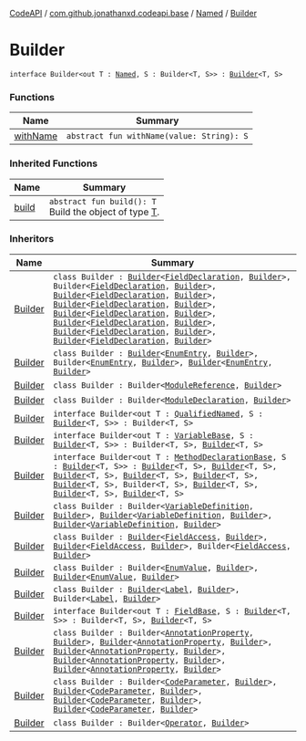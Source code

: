 [CodeAPI](../../../index.md) / [com.github.jonathanxd.codeapi.base](../../index.md) / [Named](../index.md) / [Builder](.)

# Builder

`interface Builder<out T : `[`Named`](../index.md)`, S : Builder<T, S>> : `[`Builder`](../../../com.github.jonathanxd.codeapi.builder/-builder/index.md)`<T, S>`

### Functions

| Name | Summary |
|---|---|
| [withName](with-name.md) | `abstract fun withName(value: String): S` |

### Inherited Functions

| Name | Summary |
|---|---|
| [build](../../../com.github.jonathanxd.codeapi.builder/-builder/build.md) | `abstract fun build(): T`<br>Build the object of type [T](#). |

### Inheritors

| Name | Summary |
|---|---|
| [Builder](../../-field-declaration/-builder/index.md) | `class Builder : `[`Builder`](../../-field-base/-builder/index.md)`<`[`FieldDeclaration`](../../-field-declaration/index.md)`, `[`Builder`](../../-field-declaration/-builder/index.md)`>, Builder<`[`FieldDeclaration`](../../-field-declaration/index.md)`, `[`Builder`](../../-field-declaration/-builder/index.md)`>, `[`Builder`](../../-typed/-builder/index.md)`<`[`FieldDeclaration`](../../-field-declaration/index.md)`, `[`Builder`](../../-field-declaration/-builder/index.md)`>, `[`Builder`](../../-value-holder/-builder/index.md)`<`[`FieldDeclaration`](../../-field-declaration/index.md)`, `[`Builder`](../../-field-declaration/-builder/index.md)`>, `[`Builder`](../../-modifiers-holder/-builder/index.md)`<`[`FieldDeclaration`](../../-field-declaration/index.md)`, `[`Builder`](../../-field-declaration/-builder/index.md)`>, `[`Builder`](../../-annotable/-builder/index.md)`<`[`FieldDeclaration`](../../-field-declaration/index.md)`, `[`Builder`](../../-field-declaration/-builder/index.md)`>, `[`Builder`](../../../com.github.jonathanxd.codeapi.base.comment/-comment-holder/-builder/index.md)`<`[`FieldDeclaration`](../../-field-declaration/index.md)`, `[`Builder`](../../-field-declaration/-builder/index.md)`>, `[`Builder`](../../-inner-types-holder/-builder/index.md)`<`[`FieldDeclaration`](../../-field-declaration/index.md)`, `[`Builder`](../../-field-declaration/-builder/index.md)`>` |
| [Builder](../../-enum-entry/-builder/index.md) | `class Builder : `[`Builder`](../../-argument-holder/-builder/index.md)`<`[`EnumEntry`](../../-enum-entry/index.md)`, `[`Builder`](../../-enum-entry/-builder/index.md)`>, Builder<`[`EnumEntry`](../../-enum-entry/index.md)`, `[`Builder`](../../-enum-entry/-builder/index.md)`>, `[`Builder`](../../-elements-holder/-builder/index.md)`<`[`EnumEntry`](../../-enum-entry/index.md)`, `[`Builder`](../../-enum-entry/-builder/index.md)`>` |
| [Builder](../../-module-reference/-builder/index.md) | `class Builder : Builder<`[`ModuleReference`](../../-module-reference/index.md)`, `[`Builder`](../../-module-reference/-builder/index.md)`>` |
| [Builder](../../-module-declaration/-builder/index.md) | `class Builder : Builder<`[`ModuleDeclaration`](../../-module-declaration/index.md)`, `[`Builder`](../../-module-declaration/-builder/index.md)`>` |
| [Builder](../../-qualified-named/-builder/index.md) | `interface Builder<out T : `[`QualifiedNamed`](../../-qualified-named/index.md)`, S : `[`Builder`](../../-qualified-named/-builder/index.md)`<T, S>> : Builder<T, S>` |
| [Builder](../../-variable-base/-builder/index.md) | `interface Builder<out T : `[`VariableBase`](../../-variable-base/index.md)`, S : `[`Builder`](../../-variable-base/-builder/index.md)`<T, S>> : Builder<T, S>, `[`Builder`](../../-typed/-builder/index.md)`<T, S>` |
| [Builder](../../-method-declaration-base/-builder/index.md) | `interface Builder<out T : `[`MethodDeclarationBase`](../../-method-declaration-base/index.md)`, S : `[`Builder`](../../-method-declaration-base/-builder/index.md)`<T, S>> : `[`Builder`](../../-body-holder/-builder/index.md)`<T, S>, `[`Builder`](../../-modifiers-holder/-builder/index.md)`<T, S>, `[`Builder`](../../-return-type-holder/-builder/index.md)`<T, S>, `[`Builder`](../../-parameters-holder/-builder/index.md)`<T, S>, `[`Builder`](../../-generic-signature-holder/-builder/index.md)`<T, S>, `[`Builder`](../../-annotable/-builder/index.md)`<T, S>, Builder<T, S>, `[`Builder`](../../-typed/-builder/index.md)`<T, S>, `[`Builder`](../../../com.github.jonathanxd.codeapi.base.comment/-comment-holder/-builder/index.md)`<T, S>, `[`Builder`](../../-inner-types-holder/-builder/index.md)`<T, S>` |
| [Builder](../../-variable-definition/-builder/index.md) | `class Builder : Builder<`[`VariableDefinition`](../../-variable-definition/index.md)`, `[`Builder`](../../-variable-definition/-builder/index.md)`>, `[`Builder`](../../-typed/-builder/index.md)`<`[`VariableDefinition`](../../-variable-definition/index.md)`, `[`Builder`](../../-variable-definition/-builder/index.md)`>, `[`Builder`](../../-value-holder/-builder/index.md)`<`[`VariableDefinition`](../../-variable-definition/index.md)`, `[`Builder`](../../-variable-definition/-builder/index.md)`>` |
| [Builder](../../-field-access/-builder/index.md) | `class Builder : `[`Builder`](../../-accessor/-builder/index.md)`<`[`FieldAccess`](../../-field-access/index.md)`, `[`Builder`](../../-field-access/-builder/index.md)`>, `[`Builder`](../../-typed/-builder/index.md)`<`[`FieldAccess`](../../-field-access/index.md)`, `[`Builder`](../../-field-access/-builder/index.md)`>, Builder<`[`FieldAccess`](../../-field-access/index.md)`, `[`Builder`](../../-field-access/-builder/index.md)`>` |
| [Builder](../../-enum-value/-builder/index.md) | `class Builder : Builder<`[`EnumValue`](../../-enum-value/index.md)`, `[`Builder`](../../-enum-value/-builder/index.md)`>, `[`Builder`](../../-typed/-builder/index.md)`<`[`EnumValue`](../../-enum-value/index.md)`, `[`Builder`](../../-enum-value/-builder/index.md)`>` |
| [Builder](../../-label/-builder/index.md) | `class Builder : `[`Builder`](../../-body-holder/-builder/index.md)`<`[`Label`](../../-label/index.md)`, `[`Builder`](../../-label/-builder/index.md)`>, Builder<`[`Label`](../../-label/index.md)`, `[`Builder`](../../-label/-builder/index.md)`>` |
| [Builder](../../-field-base/-builder/index.md) | `interface Builder<out T : `[`FieldBase`](../../-field-base/index.md)`, S : `[`Builder`](../../-field-base/-builder/index.md)`<T, S>> : Builder<T, S>, `[`Builder`](../../-typed/-builder/index.md)`<T, S>` |
| [Builder](../../-annotation-property/-builder/index.md) | `class Builder : Builder<`[`AnnotationProperty`](../../-annotation-property/index.md)`, `[`Builder`](../../-annotation-property/-builder/index.md)`>, `[`Builder`](../../-typed/-builder/index.md)`<`[`AnnotationProperty`](../../-annotation-property/index.md)`, `[`Builder`](../../-annotation-property/-builder/index.md)`>, `[`Builder`](../../-annotable/-builder/index.md)`<`[`AnnotationProperty`](../../-annotation-property/index.md)`, `[`Builder`](../../-annotation-property/-builder/index.md)`>, `[`Builder`](../../-return-type-holder/-builder/index.md)`<`[`AnnotationProperty`](../../-annotation-property/index.md)`, `[`Builder`](../../-annotation-property/-builder/index.md)`>, `[`Builder`](../../../com.github.jonathanxd.codeapi.base.comment/-comment-holder/-builder/index.md)`<`[`AnnotationProperty`](../../-annotation-property/index.md)`, `[`Builder`](../../-annotation-property/-builder/index.md)`>` |
| [Builder](../../-code-parameter/-builder/index.md) | `class Builder : Builder<`[`CodeParameter`](../../-code-parameter/index.md)`, `[`Builder`](../../-code-parameter/-builder/index.md)`>, `[`Builder`](../../-typed/-builder/index.md)`<`[`CodeParameter`](../../-code-parameter/index.md)`, `[`Builder`](../../-code-parameter/-builder/index.md)`>, `[`Builder`](../../-annotable/-builder/index.md)`<`[`CodeParameter`](../../-code-parameter/index.md)`, `[`Builder`](../../-code-parameter/-builder/index.md)`>, `[`Builder`](../../-modifiers-holder/-builder/index.md)`<`[`CodeParameter`](../../-code-parameter/index.md)`, `[`Builder`](../../-code-parameter/-builder/index.md)`>` |
| [Builder](../../../com.github.jonathanxd.codeapi.operator/-operator/-builder/index.md) | `class Builder : Builder<`[`Operator`](../../../com.github.jonathanxd.codeapi.operator/-operator/index.md)`, `[`Builder`](../../../com.github.jonathanxd.codeapi.operator/-operator/-builder/index.md)`>` |
